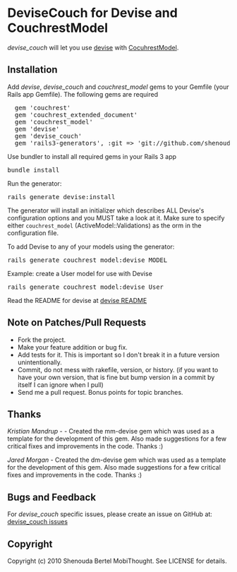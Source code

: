# DeviseCouch for Devise and CouchrestModel

*devise_couch* will let you use [devise](http://github.com/plataformatec/devise) with [CocuhrestModel](http://github.com/couchrest/couchrest_model). 

## Installation

Add *devise*, *devise_couch* and *couchrest_model* gems to your Gemfile (your Rails app Gemfile). The following gems are required

<pre>
  gem 'couchrest'
  gem 'couchrest_extended_document'
  gem 'couchrest_model'
  gem 'devise'
  gem 'devise_couch'
  gem 'rails3-generators', :git => 'git://github.com/shenoudab/rails3-generators.git'
</pre>
  
Use bundler to install all required gems in your Rails 3 app 

<pre>bundle install</pre>

Run the generator:

<pre>rails generate devise:install</pre>

The generator will install an initializer which describes ALL Devise's
configuration options and you MUST take a look at it. Make sure to specify
either <code>couchrest_model</code> (ActiveModel::Validations) 
as the orm in the configuration file.

To add Devise to any of your models using the generator:

<pre>rails generate couchrest_model:devise MODEL</pre>  

Example: create a User model for use with Devise  

<pre>rails generate couchrest_model:devise User</pre>

Read the README for devise at [devise README](http://github.com/plataformatec/devise/blob/master/README.rdoc)

## Note on Patches/Pull Requests
 
* Fork the project.
* Make your feature addition or bug fix.
* Add tests for it. This is important so I don't break it in a
  future version unintentionally.
* Commit, do not mess with rakefile, version, or history.
  (if you want to have your own version, that is fine but bump version in a commit by itself I can ignore when I pull)
* Send me a pull request. Bonus points for topic branches.

## Thanks

*Kristian Mandrup* -  - Created the mm-devise gem which was used as a template for the development of this gem.
Also made suggestions for a few critical fixes and improvements in the code. Thanks :)

*Jared Morgan* - Created the dm-devise gem which was used as a template for the development of this gem.
Also made suggestions for a few critical fixes and improvements in the code. Thanks :)

## Bugs and Feedback

For *devise_couch* specific issues, please create an issue on GitHub at: [devise_couch issues](http://github.com/shenoudab/devise_couch/issues)

## Copyright

Copyright (c) 2010 Shenouda Bertel MobiThought. See LICENSE for details.

